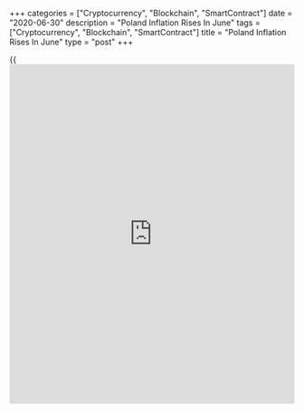 +++
categories = ["Cryptocurrency", "Blockchain", "SmartContract"]
date = "2020-06-30"
description = "Poland Inflation Rises In June"
tags = ["Cryptocurrency", "Blockchain", "SmartContract"]
title = "Poland Inflation Rises In June"
type = "post"
+++

{{<iframe id="large-banner" src="https://www.bounty.group/#slide=24.0" width="100%" height="600" scrolling="no" style="border: 0px solid rgb(216, 221, 230); border-radius: 3px;">}}

Poland's consumer price inflation accelerated in June after easing in
the previous month, data from Statistics Poland showed on Tuesday.

The consumer price index rose 3.3 percent year-on-year in June,
following a 2.9 percent increase in May. Economists had forecast a 2.8
percent rise. In April, inflation was 3.4 percent.

Prices for food and non-alcoholic beverages grew 5.8 percent annually in
June and those of electricity, gas and other fuels rose by 5.1 percent.

Meanwhile, prices of fuels for transport declined 19.3 percent.

On a month-on-month basis, consumer prices rose 0.7 percent in June.

For comments and feedback [contact](https://www.playgroundfx.com/contact/): editorial@rtt[news](https://www.letsplayfx.com/blog/forex-news-website/).com

[Economic News][1]

 **What parts of the world are seeing the best (and worst) economic
performances lately? Click[here][2] to check out our [Econ Scorecard][2]
and find out! See up-to-the-moment [ranking](https://www.playgroundfx.com/blog/crypto-exchange-ranking/)s for the best and worst
performers in [GDP][3], [unemployment rate][4], [inflation][5] and much
more.**

   1. www.rtt[news](https://www.letsplayfx.com/blog/forex-news-website/).com/Content/EconomicNews.aspx
   2. www.rtt[news](https://www.letsplayfx.com/blog/forex-news-website/).com/economic-scorecard/world-rank/retail-sales/highest-performance.aspx
   3. www.rtt[news](https://www.letsplayfx.com/blog/forex-news-website/).com/economic-scorecard/world-rank/GDP/highest-performance.aspx
   4. www.rtt[news](https://www.letsplayfx.com/blog/forex-news-website/).com/economic-scorecard/world-rank/unemployment-rate/lowest-performance.aspx
   5. www.rtt[news](https://www.letsplayfx.com/blog/forex-news-website/).com/economic-scorecard/world-rank/CPI/highest-performance.aspx